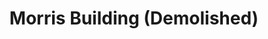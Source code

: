 ---
categories: []
events: []
lat: '35.784734'
layout: post
lng: '-78.666626'
order: 30
permalink: places/morris-building-demolished/
place: morris-building-demolished
title: Morris Building (Demolished)

---
